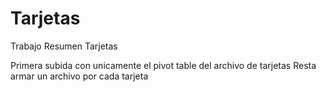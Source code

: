 # Tarjetas
Trabajo Resumen Tarjetas

Primera subida con unicamente el pivot table del archivo de tarjetas
Resta armar un archivo por cada tarjeta
